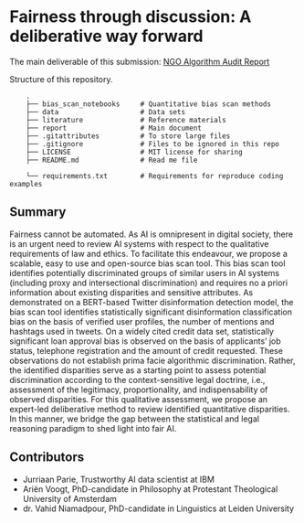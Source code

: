 # Fairness through discussion: A deliberative way forward

The main deliverable of this submission: [NGO Algorithm Audit Report](https://github.com/NGO-Algorithm-Audit/AI_Audit_Challenge/blob/master/report/Report_AI_Audit_Challenge.docx)

Structure of this repository.

```
    .
    ├── bias_scan_notebooks     # Quantitative bias scan methods 
    ├── data                    # Data sets
    ├── literature              # Reference materials
    ├── report                  # Main document
    ├── .gitattributes          # To store large files
    ├── .gitignore              # Files to be ignored in this repo
    ├── LICENSE                 # MIT license for sharing 
    ├── README.md               # Read me file

    └── requirements.txt        # Requirements for reproduce coding examples
```
## Summary
Fairness cannot be automated. As AI is omnipresent in digital society, there is an urgent need to review AI systems with respect to the qualitative requirements of law and ethics. To facilitate this endeavour, we propose a scalable, easy to use and open-source bias scan tool. This bias scan tool identifies potentially discriminated groups of similar users in AI systems (including proxy and intersectional discrimination) and requires no a priori information about existing disparities and sensitive attributes. As demonstrated on a BERT-based Twitter disinformation detection model, the bias scan tool identifies statistically significant disinformation classification bias on the basis of verified user profiles, the number of mentions and hashtags used in tweets. On a widely cited credit data set, statistically significant loan approval bias is observed on the basis of applicants’ job status, telephone registration and the amount of credit requested. These observations do not establish prima facie algorithmic discrimination. Rather, the identified disparities serve as a starting point to assess potential discrimination according to the context-sensitive legal doctrine, i.e., assessment of the legitimacy, proportionality, and indispensability of observed disparities. For this qualitative assessment, we propose an expert-led deliberative method to review identified quantitative disparities. In this manner, we bridge the gap between the statistical and legal reasoning paradigm to shed light into fair AI.

## Contributors
- Jurriaan Parie, Trustworthy AI data scientist at IBM
- Ariën Voogt, PhD-candidate in Philosophy at Protestant Theological University of Amsterdam
- dr. Vahid Niamadpour, PhD-candidate in Linguistics at Leiden University